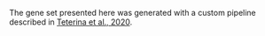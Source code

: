 The gene set presented here was generated with a custom pipeline described in [Teterina et al., 2020](https://pubmed.ncbi.nlm.nih.gov/32111628/).
